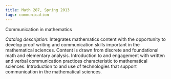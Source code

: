 ```yaml
---
title: Math 287, Spring 2013
tags: communication
---
```


Communication in mathematics<!--more-->

*Catalog description*: Integrates mathematics content with the opportunity to develop proof writing and communication skills important in the mathematical sciences. Content is drawn from discrete and foundational math and elementary analysis. Introduction to and engagement with written and verbal communication practices characteristic to mathematical sciences. Introduction to and use of technologies that support communication in the mathematical sciences.
